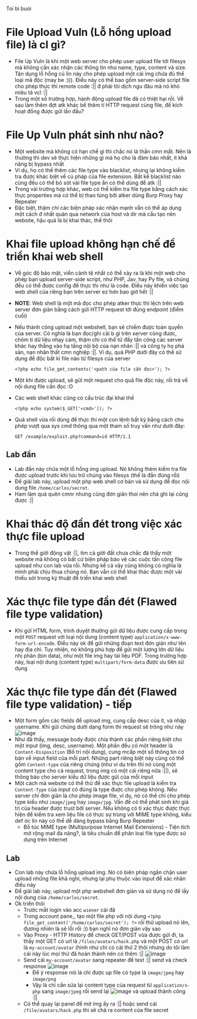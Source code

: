 Toi bi buoi
# File Upload Vuln (Lỗ hổng upload file) là cl gì?
- File Up Vuln là khi một web server cho phép user upload file tới filesys mà không cần xác nhận các thông tin như name, type, content và size. Tận dụng lỗ hổng củ lìn này cho phép upload một cái img chứa đủ thể loại mã độc (may be :))). Điều này có thể bao gồm server-side script file cho phép thực thi remote code :|| đ phải tôi dịch ngu đâu mà nó khó miêu tả vcl :||
- Trong một số trường hợp, hành động upload file đã có thiệt hại rồi. Về sau làm thêm đợt atk khác  bế thêm tí HTTP request cùng file, để kích hoạt đồng được gửi lần đầu?

# File Up Vuln phát sinh như nào?
- Một website mà không có hạn chế gì thì chắc nó là thần cmn mất. Nên là thường thì dev sẽ thực hiện những gì mà họ cho là đảm bảo nhất, ít khả năng bị bypass nhất
- Ví dụ, họ có thể thêm các file type vào blacklist, nhưng lại không kiểm tra được khác biệt về cú pháp của file extension. Bất kể blacklist nào cũng đều có thể bỏ sót vài file type ẩn có thể dùng để atk :||
- Trong vài trường hợp khác, web có thể kiểm tra file type bằng cách xác thực properties mà có thể bị thao túng bởi atker dùng Burp Proxy hay Repeater
- Đặc biệt, thậm chí các biện pháp xác nhận mạnh vẫn có thể áp dụng một cách đ nhất quán qua network của host và dir mà cấu tạo nên website, hậu quả là bị khai thác, thế thôi

# Khai file upload không hạn chế để triển khai web shell
- Về góc độ bảo mật, viển cảnh tệ nhất có thể xảy ra là khi một web cho phép bạn upload server-side script, như PHP, Jav, hay Py file, và chúng đều có thể được config để thực thi như là code. Điều này khiến việc tạo web shell của riêng bạn trên server ez hơn bao giờ hết :||
- **NOTE**: Web shell là một mã đọc cho phép atker thực thi lệch trên web server đơn giản bằng cách gửi HTTP request tới đúng endpoint (điểm cuối)
- Nếu thành công upload một webshell, bạn sẽ chiếm được toàn quyền của server. Có nghĩa là bạn đọc/ghi cái b gì trên server cũng được, chôm tí dữ liệu nhạy cảm, thậm chí có thể từ đấy tấn công các server khác hay thẳng vào hạ tầng nội bộ của nạn nhân :|| và công ty họ phá sản, nạn nhân thất cmn nghiệp :||. Ví dụ, quả PHP dưới đây có thể sử dụng để độc bất kì file nào từ filesys của server

      <?php echo file_get_contents('<path của file cần đọc>'); ?>

- Một khi được upload, sẽ gửi một request cho quả file độc này, rồi trả về nội dung file cần đọc :O
- Các web shell khác cũng có cấu trúc đại khai thế

      <?php echo system($_GET['<cmd>']); ?>

- Quả shell vừa rồi dùng để thực thi một con lệnh bất kỳ bằng cách cho phép vượt qua sys cmd thông qua một tham số truy vấn như dưới đây:

      GET /example/exploit.php?command=id HTTP/1.1

## Lab đần
- Lab đần này chứa một lỗ hổng img upload. Nó không thèm kiểm tra file được upload trước khi lưu trữ chúng vào filesys (thế là đần đúng rồi)
- Để giải lab này, upload một php web shell cơ bản và sử dụng để đọc nội dung file ```/home/carlos/secret```.
- Ham làm quá quên cmnr nhưng cũng đơn giản thoi nên chả ghi lại cũng được :||

# Khai thác độ đần đét trong việc xác thực file upload
- Trong thế giới động vật :||, tìm cả giời đất chưa chắc đã thấy một website mà không có bất cứ biện pháp bảo vệ các cuộc tấn công file upload như con lab vừa rồi. Nhưng kể cả vậy cũng không có nghĩa là mình phải chịu thua chúng nó. Bạn vẫn có thể khai thác được một vài thiếu sót trong kỹ thuật để triển khai web shell

# Xác thực file type đần đét (Flawed file type validation)
- Khi gửi HTML form, trình duyệt thường gửi dữ liệu được cung cấp trong một ```POST``` request với loại nội dung (content type) ```application/x-www-form-url-encođe```. Điều này ok để gửi những đoạn text đơn giản như tên hay địa chỉ. Tuy nhiện, nó không phù hợp để gửi một lượng lớn dữ liệu nhị phân (bin data), như một file img hay tài liệu PDF. Trong trường hợp này, loại nội dung (content type) ```multipart/form-data``` được ưu tiên sử dụng

# Xác thực file type đần đét (Flawed file type validation) - tiếp
- Một form gồm các fields để upload img, cung cấp desc của ít, và nhập username. Khi gửi chúng dưới dạng form thì request sẽ trông như này ![image](https://github.com/Myozz/Web_Applications/assets/94811005/d2655a40-a7e1-403a-bc74-7e9638ddd967)
- Như đã thấy, message body được chia thành các phần riêng biệt cho một input (img, desc, username). Một phần đều có một header là ```Content-Disposition``` (Bố trí nội dung), cung mcấp một số thông tin cơ bản về input field của mỗi part. Những part riêng biệt này cũng có thể gồm ```Content-type``` của riêng chúng (như ví dụ trên thì nó cùng một content type cho cả request, trong img có một cái riêng nữa :||), sẽ thông báo cho server kiểu dữ liệu được gửi của mỗi input
- Một cách mà website có thể thử để xác thực file upload là kiểm tra ```Content-Type``` của input có đúng là type được cho phép không. Nếu server chỉ đơn giản là cho phép image file, ví dụ, nó có thể chỉ cho phép type kiểu như ```image/jpeg``` hay ```image/jpg```. Vấn đề có thể phát sinh khi giá trị của header được trust bởi server. Nếu không có tí xác thực được thực hiện để kiểm tra xem liệu file có thực sự trùng với MIME type không, kiểu def óc lìn này có thể dễ dàng bypass bằng Burp Repeater
  - Bổ túc MIME type (Multipurpose Internet Mail Extensions) - Tiện tích mở rộng mail đa năng?, là tiêu chuẩn để phân loại file type được sử dụng trên Internet
## Lab 
- Con lab này chứa lỗ hổng upload img. Nó có biên pháp ngăn chặn user upload những file khả nghi, nhưng lại phụ thuộc vào input để xác nhân điều này
- Để giải lab này, upload một php webshell đơn giản và sử dụng nó để lấy nội dung của ```/home/carlos/secret```.
- Ok triển thôi
  - Trước mắt login vào acc ```wiener``` cái đã
  - Trong account pane,, tạo một file php với nội dung ```<?php file_get_content('/home/carlos/secret'); ?>``` rồi thử upload nó lên, đương nhiên là sẽ lỗi rồi :)) bạn nghĩ nó đơn giản vậy sao
  - Vào Proxy - HTTP History để check GET/POST vừa được gửi đi, ta thấy một GET có url là ```/files/avatars/hack.php``` và một POST có url là ```my-account/avatar``` (hình như chỉ có cái thứ 2 thôi nhưng do tôi làm cái này lúc mọi thứ đã hoàn thành nên có thêm :|| ![image](https://github.com/Myozz/Web_Applications/assets/94811005/b01e26d0-b827-4436-b02a-0ef3f4c78ccf)
  - Send cái ```my-account/avatar``` sang repeater để test :|| send và check response ![image](https://github.com/Myozz/Web_Applications/assets/94811005/a9c1917c-3354-42dd-9580-552659ee332c)
    - Để ý response nói là chỉ được up file có type là ```image/jpeg``` hay ```image/png```
    - Vậy là chỉ cần sửa lại content type của request từ ```application/x-php``` sang ```image/jpeg``` rối send lại ![image](https://github.com/Myozz/Web_Applications/assets/94811005/d4d3e9f1-d555-46d0-a14e-dbb7ae2fbda2) và upload thành công :||
  - Có thể quay lại panel để mở img ấy ra :|| hoặc send cái ```/file/avatars/hack.php``` thì sẽ chả ra content của file secret
